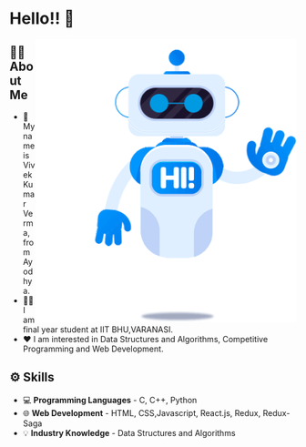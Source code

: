 <!-- ### Hi there 👋 -->
<!--
**cyber-vivek/cyber-vivek** is a ✨ _special_ ✨ repository because its `README.md` (this file) appears on your GitHub profile.

Here are some ideas to get you started:

- 🔭 I’m currently working on ...
- 🌱 I’m currently learning ...
- 👯 I’m looking to collaborate on ...
- 🤔 I’m looking for help with ...
- 💬 Ask me about ...
- 📫 How to reach me: ...
- 😄 Pronouns: ...
- ⚡ Fun fact: ...
-->
<h1> Hello!! 👋</h1>
<img align = "right" alt = "HI ROBOt" src = https://github.com/cyber-vivek/cyber-vivek/blob/main/hi-robot.gif/>
<h2> 🧑‍💻 About Me </h2>

- 👦 My name is Vivek Kumar Verma, from Ayodhya.
- 🧑‍🎓 I am final year student at IIT BHU,VARANASI.
- ❤️ I am interested in Data Structures and Algorithms, Competitive Programming and Web Development.

<h2> ⚙️ Skills </h2>

- 💻 **Programming Languages** - C, C++, Python
- 🌐 **Web Development** - HTML, CSS,Javascript, React.js, Redux, Redux-Saga
- 💡 **Industry Knowledge** - Data Structures and Algorithms
